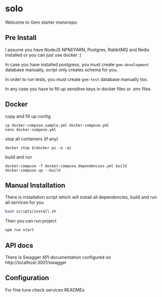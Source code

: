 # solo

Welcome to Gem starter monorepo.


## Pre Install

I assume you have NodeJS NPM/YARN, Postgres, RabbitMQ and Redis installed
or you can just use docker :)

In case you have installed postgress, you must create `gem-development` database manually,
script only creates schema for you.

In order to run tests, you must create `gem-test` database manually too.

In any case you have to fill up sensitive keys in docker files or .env files

## Docker

copy and fill up config
```shell script
cp docker-compose.sample.yml docker-compose.yml
nano docker-compose.yml
```

stop all containers (if any)
```shell script
docker stop $(docker ps -a -q)
```

build and run
```shell script
docker-compose -f docker-compose.dependencies.yml build
docker-compose up --build
```

## Manual Installation

There is installation script which will install all dependencies, build and run all services for you

```bash
bash scripts/install.sh
```

Then you can run project

```bash
npm run start
```

## API docs

There is Swagger API documentation configured on http://localhost:3001/swagger

## Configuration

For fine tune check services READMEs

